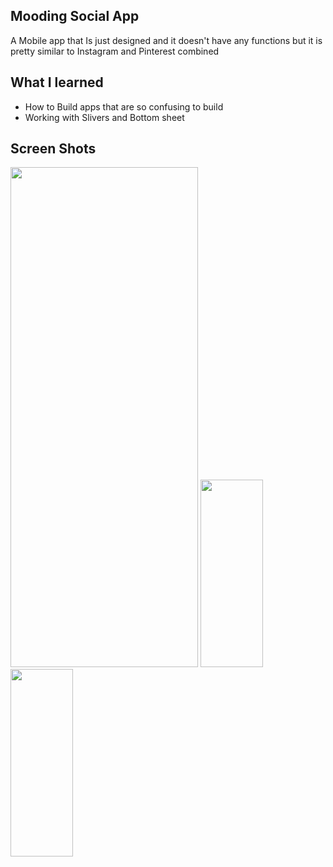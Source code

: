 ## Mooding Social App
A Mobile app that Is just designed and it doesn't have any functions but it is pretty similar to Instagram and Pinterest combined

## What I learned
* How to Build apps that are so confusing to build
* Working with Slivers and Bottom sheet

## Screen Shots

<img src="https://github.com/Arshxm/mooding-social-app/assets/76660001/0c11adbf-47a1-47f4-86e9-ec7cc56c0244" width="300" height="800">

<img src="https://github.com/Arshxm/mooding-social-app/assets/76660001/efafa4f2-cf85-46d2-a905-4f83e9ac0087" width="100" height="300">

<img src="https://github.com/Arshxm/mooding-social-app/assets/76660001/b2f75573-db42-4e21-8b5b-2524106935d3" width="100" height="300">

